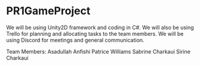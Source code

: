 # PR1GameProject

We will be using Unity2D framework and coding in C#.
We will also be using Trello for planning and allocating tasks to the team members.
We will be using Discord for meetings and general communication.

Team Members:
Asadullah Anfishi
Patrice Williams
Sabrine Charkaui
Sirine Charkaui

